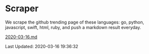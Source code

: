 # Scraper

We scrape the github trending page of these languages: go, python, javascript, swift, html, ruby, and push a markdown result everyday.

[2020-03-16.md](https://github.com/henson/Scraper/blob/master/2020-03-16.md)

Last Updated: 2020-03-16 19:36:32
